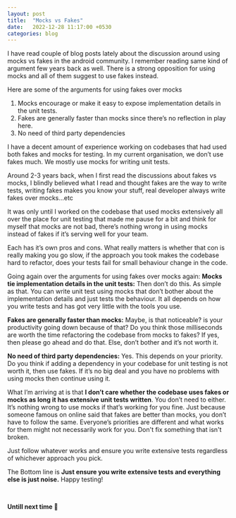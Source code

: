 ```yaml
---
layout: post
title:  "Mocks vs Fakes"
date:   2022-12-28 11:17:00 +0530
categories: blog
---
```


I have read couple of blog posts lately about the discussion around using mocks vs fakes in the android community. I remember reading same kind of argument few years back as well. There is a strong opposition for using mocks and all of them suggest to use fakes instead.

Here are some of the arguments for using fakes over mocks
1. Mocks encourage or make it easy to expose implementation details in the unit tests.
2. Fakes are generally faster than mocks since there’s no reflection in play here.
3. No need of third party dependencies

I have a decent amount of experience working on codebases that had used both fakes and mocks for testing. In my current organisation, we don’t use fakes much. We mostly use mocks for writing unit tests.

Around 2-3 years back, when I first read the discussions about fakes vs mocks, I blindly believed what I read and thought fakes are the way to write tests, writing fakes makes you know your stuff, real developer always write fakes over mocks…etc

It was only until I worked on the codebase that used mocks extensively all over the place for unit testing that made me pause for a bit and think for myself that mocks are not bad, there’s nothing wrong in using mocks instead of fakes if it’s serving well for your team.

Each has it’s own pros and cons. What really matters is whether that con is really making you go slow, if the approach you took makes the codebase hard to refactor, does your tests fail for small behaviour change in the code.

Going again over the arguments for using fakes over mocks again:
**Mocks tie implementation details in the unit tests:** Then don’t do this. As simple as that. You can write unit test using mocks that don’t bother about the implementation details and just tests the behaviour. It all depends on how you write tests and has got very little with the tools you use.

**Fakes are generally faster than mocks:** Maybe, is that noticeable? is your productivity going down because of that? Do you think those milliseconds are worth the time refactoring the codebase from mocks to fakes? If yes, then please go ahead and do that. Else, don’t bother and it’s not worth it.

**No need of third party dependencies:** Yes. This depends on your priority. Do you think if adding a dependency in your codebase for unit testing is not worth it, then use fakes. If it’s no big deal and you have no problems with using mocks then continue using it.

What I’m arriving at is that **I don’t care whether the codebase uses fakes or mocks as long it has extensive unit tests written**. You don’t need to either. It’s nothing wrong to use mocks if that’s working for you fine. Just because someone famous on online said that fakes are better than mocks, you don’t have to follow the same.  Everyone’s priorities are different and what works for them might not necessarily work for you. Don't fix something that isn't broken.

Just follow whatever works and ensure you write extensive tests regardless of whichever approach you pick.

The Bottom line is **Just ensure you write extensive tests and everything else is just noise.** Happy testing!


<br />

**Untill next time 👋**

